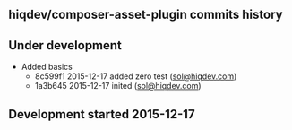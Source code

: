 hiqdev/composer-asset-plugin commits history
--------------------------------------------

## Under development

- Added basics
    - 8c599f1 2015-12-17 added zero test (sol@hiqdev.com)
    - 1a3b645 2015-12-17 inited (sol@hiqdev.com)

## Development started 2015-12-17

